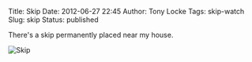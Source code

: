 Title: Skip
Date: 2012-06-27 22:45
Author: Tony Locke
Tags: skip-watch
Slug: skip
Status: published

There's a skip permanently placed near my house.  
  
![Skip]({static}/images/2012/IMG_20120627_205507.jpg)
